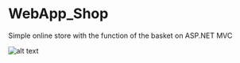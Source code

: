 # WebApp_Shop

Simple online store with the function of the basket on ASP.NET MVC

![alt text](https://i.imgur.com/AUsVnT3.jpg)
